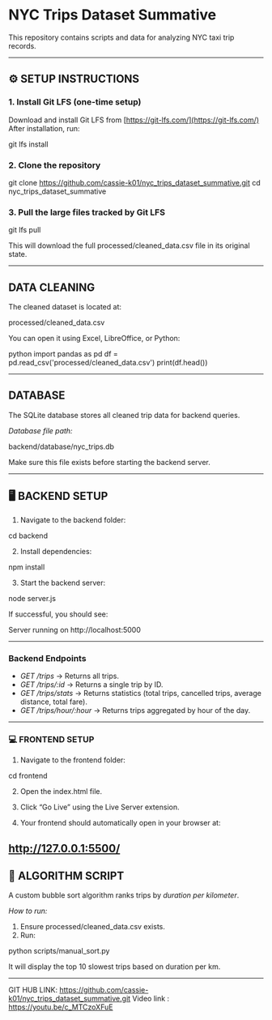 # NYC Trips Dataset Summative

This repository contains scripts and data for analyzing NYC taxi trip records.

---

## ⚙ SETUP INSTRUCTIONS

### 1. Install Git LFS (one-time setup)

Download and install Git LFS from [https://git-lfs.com/](https://git-lfs.com/)
After installation, run:


git lfs install


### 2. Clone the repository


git clone https://github.com/cassie-k01/nyc_trips_dataset_summative.git
cd nyc_trips_dataset_summative


### 3. Pull the large files tracked by Git LFS


git lfs pull


This will download the full processed/cleaned_data.csv file in its original state.

---

##  DATA CLEANING

The cleaned dataset is located at:


processed/cleaned_data.csv


You can open it using Excel, LibreOffice, or Python:

python
import pandas as pd
df = pd.read_csv('processed/cleaned_data.csv')
print(df.head())


---

##  DATABASE

The SQLite database stores all cleaned trip data for backend queries.

*Database file path:*


backend/database/nyc_trips.db


Make sure this file exists before starting the backend server.

---

## 🖥 BACKEND SETUP

1. Navigate to the backend folder:


cd backend


2. Install dependencies:


npm install


3. Start the backend server:


node server.js


If successful, you should see:


Server running on http://localhost:5000


---

### Backend Endpoints

* *GET /trips* → Returns all trips.
* *GET /trips/:id* → Returns a single trip by ID.
* *GET /trips/stats* → Returns statistics (total trips, cancelled trips, average distance, total fare).
* *GET /trips/hour/:hour* → Returns trips aggregated by hour of the day.

---
### 💻 FRONTEND SETUP

1. Navigate to the frontend folder:

cd frontend


2. Open the index.html file.

3. Click “Go Live” using the Live Server extension.

4. Your frontend should automatically open in your browser at:

http://127.0.0.1:5500/
---
## 🧩 ALGORITHM SCRIPT

A custom bubble sort algorithm ranks trips by *duration per kilometer*.

*How to run:*

1. Ensure processed/cleaned_data.csv exists.
2. Run:


python scripts/manual_sort.py


It will display the top 10 slowest trips based on duration per km.

---
GIT HUB LINK: https://github.com/cassie-k01/nyc_trips_dataset_summative.git
Video link : https://youtu.be/c_MTCzoXFuE
